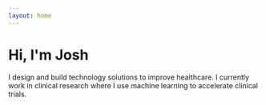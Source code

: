 ```yaml
---
layout: home
---
```


# Hi, I'm Josh

I design and build technology solutions to improve healthcare. I currently work in clinical research
where I use machine learning to accelerate clinical trials.

